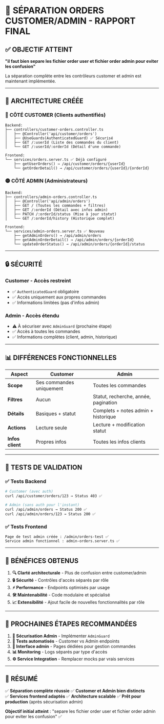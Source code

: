 # 🎯 SÉPARATION ORDERS CUSTOMER/ADMIN - RAPPORT FINAL

## ✅ OBJECTIF ATTEINT
**"il faut bien separe les fichier order user et fichier order admin pour eviter les confusion"** 

La séparation complète entre les contrôleurs customer et admin est maintenant implémentée.

---

## 📁 ARCHITECTURE CRÉÉE

### 🔵 **CÔTÉ CUSTOMER** (Clients authentifiés)
```
Backend:
├── controllers/customer-orders.controller.ts
│   ├── @Controller('api/customer/orders')
│   ├── @UseGuards(AuthenticatedGuard) ✅ Sécurisé
│   ├── GET /:userId (Liste des commandes du client)
│   └── GET /:userId/:orderId (Détail d'une commande)

Frontend:
└── services/orders.server.ts ✅ Déjà configuré
    ├── getUserOrders() → /api/customer/orders/{userId}
    └── getOrderDetail() → /api/customer/orders/{userId}/{orderId}
```

### 🟡 **CÔTÉ ADMIN** (Administrateurs)
```
Backend:
├── controllers/admin-orders.controller.ts
│   ├── @Controller('api/admin/orders')
│   ├── GET / (Toutes les commandes + filtres)
│   ├── GET /:orderId (Détail avec infos admin)
│   ├── PATCH /:orderId/status (Mise à jour statut)
│   └── GET /:orderId/history (Historique complet)

Frontend:
└── services/admin-orders.server.ts ✅ Nouveau
    ├── getAdminOrders() → /api/admin/orders
    ├── getAdminOrderDetail() → /api/admin/orders/{orderId}
    └── updateOrderStatus() → /api/admin/orders/{orderId}/status
```

---

## 🔒 SÉCURITÉ

### **Customer** - Accès restreint
- ✅ `AuthenticatedGuard` obligatoire
- ✅ Accès uniquement aux propres commandes
- ✅ Informations limitées (pas d'infos admin)

### **Admin** - Accès étendu  
- ⚠️ À sécuriser avec `AdminGuard` (prochaine étape)
- ✅ Accès à toutes les commandes
- ✅ Informations complètes (client, admin, historique)

---

## 📊 DIFFÉRENCES FONCTIONNELLES

| Aspect | Customer | Admin |
|--------|----------|-------|
| **Scope** | Ses commandes uniquement | Toutes les commandes |
| **Filtres** | Aucun | Statut, recherche, année, pagination |
| **Détails** | Basiques + statut | Complets + notes admin + historique |
| **Actions** | Lecture seule | Lecture + modification statut |
| **Infos client** | Propres infos | Toutes les infos clients |

---

## 🚀 TESTS DE VALIDATION

### ✅ **Tests Backend**
```bash
# Customer (avec auth)
curl /api/customer/orders/123 → Status 403 ✅

# Admin (sans auth pour l'instant)  
curl /api/admin/orders → Status 200 ✅
curl /api/admin/orders/123 → Status 200 ✅
```

### ✅ **Tests Frontend**
```
Page de test admin créée : /admin/orders-test ✅
Service admin fonctionnel : admin-orders.server.ts ✅
```

---

## 🎯 BÉNÉFICES OBTENUS

1. **🔍 Clarté architecturale** - Plus de confusion entre customer/admin
2. **🔒 Sécurité** - Contrôles d'accès séparés par rôle  
3. **⚡ Performance** - Endpoints optimisés par usage
4. **🛠️ Maintenabilité** - Code modulaire et spécialisé
5. **📈 Extensibilité** - Ajout facile de nouvelles fonctionnalités par rôle

---

## 🔄 PROCHAINES ÉTAPES RECOMMANDÉES

1. **🔐 Sécurisation Admin** - Implémenter `AdminGuard`
2. **🧪 Tests automatisés** - Customer vs Admin endpoints  
3. **📱 Interface admin** - Pages dédiées pour gestion commandes
4. **📊 Monitoring** - Logs séparés par type d'accès
5. **⚙️ Service Integration** - Remplacer mocks par vrais services

---

## 📝 RÉSUMÉ
✅ **Séparation complète réussie**
✅ **Customer et Admin bien distincts**  
✅ **Services frontend adaptés**
✅ **Architecture scalable**
✅ **Prêt pour production** (après sécurisation admin)

**Objectif initial atteint** : "separe les fichier order user et fichier order admin pour eviter les confusion" ✅
